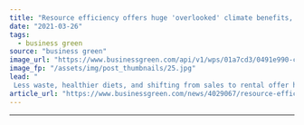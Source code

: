 ```yaml
---
title: "Resource efficiency offers huge 'overlooked' climate benefits, study finds"
date: "2021-03-26"
tags: 
  - business green
source: "business green"
image_url: "https://www.businessgreen.com/api/v1/wps/01a7cd3/0491e990-c2f3-464c-94ea-a2405c2df780/1/shopping-loose-items-food-iStock-1202789131-185x114.jpg"
image_fp: "/assets/img/post_thumbnails/25.jpg"
lead: "
 Less waste, healthier diets, and shifting from sales to rental offer huge climate benefits, WRAP estimates ..."
article_url: "https://www.businessgreen.com/news/4029067/resource-efficiency-offers-huge-overlooked-climate-benefits-study"
---
```


---
